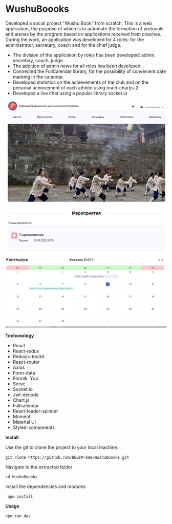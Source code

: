 # WushuBoooks

Developed a social project "Wushu Book” from scratch. This is a web application, the purpose of which
is to automate the formation of protocols and arenas by the program based
on applications received from coaches. During the work, an application was developed for 4 roles: for the administrator, secretary, coach and for the chief judge.

 - The division of the application by roles has been developed: admin, secretary, coach, judge.
 - The addition of admin news for all roles has been developed
 - Connected the FullCalendar library, for the possibility of convenient date marking in the calendar.
 - Developed statistics on the achievements of the club and on the personal achievement of each athlete using react-chartjs-2.
 - Developed a live chat using a popular library socket.io



![](./img/main.png)
![](./img/Calendar.png)



<!-- Demo: https://wushubook2-fdp9g.ondigitalocean.app/ -->

__Techonology__

- React
- React-redux
- Reduxjs-toolkit
- React-router
- Axios
- Form-data
- Formik, Yup
- Serve
- Socket.io
- Jwt-decode
- Chart.js
- Fullcalendar
- React-loader-spinner
- Moment
- Material UI
- Styled-components

__Install__

Use the git to clone the project to your local machine.

    git clone https://github.com/BEGIM-bem/WushuBoooks.git

Navigate to the extracted folder

    cd WushuBoooks

Install the dependencies and modules
  
     npm install


__Usage__

    npm run dev
    
